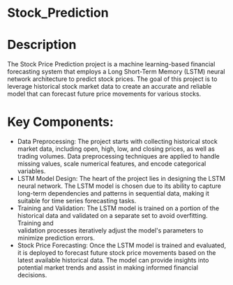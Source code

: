# Stock_Prediction

# Description
The Stock Price Prediction project is a machine learning-based financial forecasting system that employs a Long Short-Term Memory (LSTM) neural network architecture to predict stock prices. The goal of this project is to leverage historical stock market data to create an accurate and reliable model that can forecast future price movements for various stocks.

# Key Components:
* Data Preprocessing: The project starts with collecting historical stock market data, including open, high, low, and closing prices, as well as trading 
 volumes. Data preprocessing techniques are applied to handle missing values, scale numerical features, and encode categorical variables.
* LSTM Model Design: The heart of the project lies in designing the LSTM neural network. The LSTM model is chosen due to its ability to capture long-term 
 dependencies and patterns in sequential data, making it suitable for time series forecasting tasks.
* Training and Validation: The LSTM model is trained on a portion of the historical data and validated on a separate set to avoid overfitting. Training and  
 validation processes iteratively adjust the model's parameters to minimize prediction errors.
* Stock Price Forecasting: Once the LSTM model is trained and evaluated, it is deployed to forecast future stock price movements based on the latest 
 available historical data. The model can provide insights into potential market trends and assist in making informed financial decisions.
